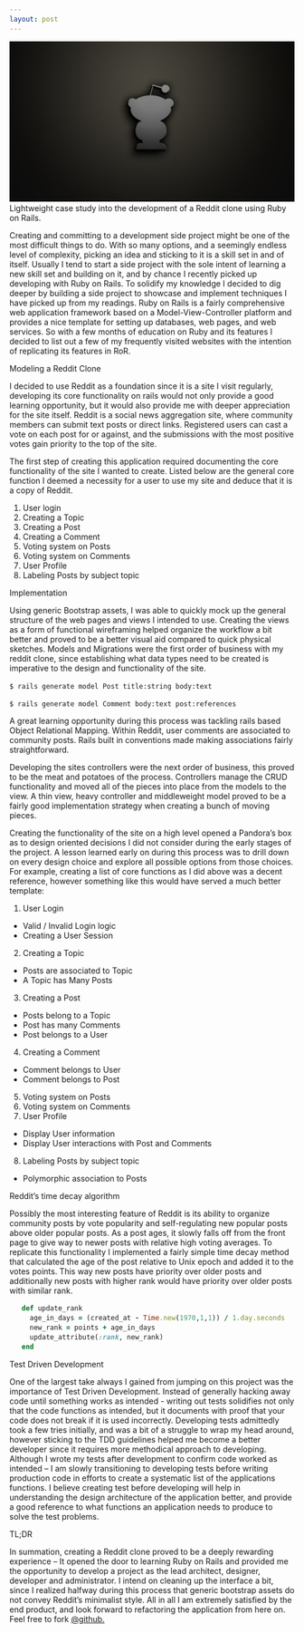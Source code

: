 ```yaml
---
layout: post
---
```

<img src="/images/fulls/reddit.jpg" class="fit image"> Lightweight case study into the development of a Reddit clone using Ruby on Rails.

Creating and committing to a development side project might be one of the most difficult things to do. With so many options, and a seemingly endless level of complexity, picking an idea and sticking to it is a skill set in and of itself. Usually I tend to start a side project with the sole intent of learning a new skill set and building on it, and by chance I recently picked up developing with Ruby on Rails. To solidify my knowledge I decided to dig deeper by building a side project to showcase and implement techniques I have picked up from my readings. Ruby on Rails is a fairly comprehensive web application framework based on a Model-View-Controller platform and provides a nice template for setting up databases, web pages, and web services. So with a few months of education on Ruby and its features I decided to list out a few of my frequently visited websites with the intention of replicating its features in RoR.

Modeling a Reddit Clone

I decided to use Reddit as a foundation since it is a site I visit regularly, developing its core functionality on rails would not only provide a good learning opportunity, but it would also provide me with deeper appreciation for the site itself. Reddit is a social news aggregation site, where community members can submit text posts or direct links. Registered users can cast a vote on each post for or against, and the submissions with the most positive votes gain priority to the top of the site. 

The first step of creating this application required documenting the core functionality of the site I wanted to create. Listed below are the general core function I deemed a necessity for a user to use my site and deduce that it is a copy of Reddit. 

1.	User login 
2.	Creating a Topic
3.	Creating a Post
4.	Creating a Comment
5.	Voting system on Posts
6.	Voting system on Comments
7.	User Profile
8.	Labeling Posts by subject topic


Implementation

Using generic Bootstrap assets, I was able to quickly mock up the general structure of the web pages and views I intended to use. Creating the views as a form of functional wireframing helped organize the workflow a bit better and proved to be a better visual aid compared to quick physical sketches. Models and Migrations were the first order of business with my reddit clone, since establishing what data types need to be created is imperative to the design and functionality of the site.  

`$ rails generate model Post title:string body:text `

`$ rails generate model Comment body:text post:references `

A great learning opportunity during this process was tackling rails based Object Relational Mapping.  Within Reddit, user comments are associated to community posts. Rails built in conventions made making associations fairly straightforward. 

Developing the sites controllers were the next order of business, this proved to be the meat and potatoes of the process. Controllers manage the CRUD functionality and moved all of the pieces into place from the models to the view. A thin view, heavy controller and middleweight model proved to be a fairly good implementation strategy when creating a bunch of moving pieces. 

Creating the functionality of the site on a high level opened a Pandora’s box as to design oriented decisions I did not consider during the early stages of the project. A lesson learned early on during this process was to drill down on every design choice and explore all possible options from those choices. For example, creating a list of core functions as I did above was a decent reference, however something like this would have served a much better template:
 
1.	User Login
*   Valid / Invalid Login logic
*   Creating a User Session
2.	Creating a Topic
*	Posts are associated to Topic
*	A Topic has Many Posts
3.	Creating a Post
*	Posts belong to a Topic
*	Post has many Comments
*	Post belongs to a User
4.	Creating a Comment
*	Comment belongs to User
*	Comment belongs to Post
5.	Voting system on Posts
6.	Voting system on Comments
7.	User Profile
*	Display User information
*	Display User interactions with Post and Comments
8.	Labeling Posts by subject topic
*	Polymorphic association to Posts

Reddit’s time decay algorithm 

Possibly the most interesting feature of Reddit is its ability to organize community posts by vote popularity and self-regulating new popular posts above older popular posts. As a post ages, it slowly falls off from the front page to give way to newer posts with relative high voting averages. To replicate this functionality I implemented a fairly simple time decay method that calculated the age of the post relative to Unix epoch and added it to the votes points. This way new posts have priority over older posts and additionally new posts with higher rank would have priority over older posts with similar rank. 

```ruby
   def update_rank
     age_in_days = (created_at - Time.new(1970,1,1)) / 1.day.seconds
     new_rank = points + age_in_days
     update_attribute(:rank, new_rank)
   end
```


Test Driven Development

One of the largest take always I gained from jumping on this project was the importance of Test Driven Development. Instead of generally hacking away code until something works as intended -  writing out tests solidifies not only that the code functions as intended, but it documents with proof that your code does not break if it is used incorrectly. Developing tests admittedly took a few tries initially, and was a bit of a struggle to wrap my head around, however sticking to the TDD guidelines helped me become a better developer since it requires more methodical approach to developing. Although I wrote my tests after development to confirm code worked as intended – I am slowly transitioning to developing tests before writing production code in efforts to create a systematic list of the applications functions. I believe creating test before developing will help in understanding the design architecture of the application better, and provide a good reference to what functions an application needs to produce to solve the test problems. 

TL;DR

In summation, creating a Reddit clone proved to be a deeply rewarding experience – It opened the door to learning Ruby on Rails and provided me the opportunity to develop a project as the lead architect, designer, developer and administrator. I intend on cleaning up the interface a bit, since I realized halfway during this process that generic bootstrap assets do not convey Reddit’s minimalist style. All in all I am extremely satisfied by the end product, and look forward to refactoring the application from here on.  Feel free to fork [@github.](https://github.com/Jigesh-Parekh/bloccit)
